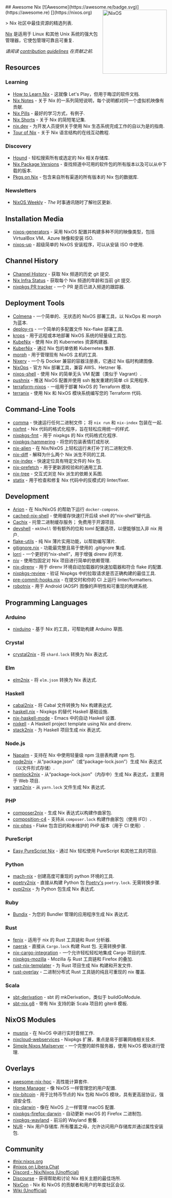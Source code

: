 <div class="github-widget" data-repo="nix-community/awesome-nix"></div>
<script async src="https://pagead2.googlesyndication.com/pagead/js/adsbygoogle.js"></script><ins class="adsbygoogle" style="display:block" data-ad-client="ca-pub-6890694312814945" data-ad-slot="5473692530" data-ad-format="auto"  data-full-width-responsive="true"></ins><script>(adsbygoogle = window.adsbygoogle || []).push({});</script>
## Awesome Nix [![Awesome](https://awesome.re/badge.svg)](https://awesome.re) [<img src="https://nixos.org/logo/nixos-logo-only-hires.png" width="200" align="right" alt="NixOS">](https://nixos.org)

&gt; Nix 社区中最佳资源的精选列表.

[Nix](https://github.com/nixos/nix) 是适用于 Linux 和其他 Unix 系统的强大包管理器，它使包管理可靠且可重复.

*请阅读 [contribution guidelines](https://github.com/nix-community/awesome-nix/blob/master/CONTRIBUTING.md) 在贡献之前.*



## Resources

### Learning

* [How to Learn Nix](https://ianthehenry.com/posts/how-to-learn-nix/) - 这就像 Let&#39;s Play，但用于晦涩的软件文档.
* [Nix Notes](https://github.com/noteed/nix-notes) - 关于 Nix 的一系列简短说明，每个说明都对同一个虚拟机映像有贡献.
* [Nix Pills](https://nixos.org/nixos/nix-pills/) - 最好的学习方式，有例子.
* [Nix Shorts](https://github.com/justinwoo/nix-shorts/) - 关于 Nix 的简短笔记集.
* [nix.dev](https://nix.dev/) - 为开发人员提供关于使用 Nix 生态系统完成工作的自以为是的指南.
* [Tour of Nix](https://nixcloud.io/tour) - 关于 Nix 语言结构的在线互动教程.

### Discovery

* [Hound](https://search.nix.gsc.io) - 轻松搜索所有或选定的 Nix 相关存储库.
* [Nix Package Versions](https://lazamar.co.uk/nix-versions/) - 查找频道中可用的软件包的所有版本以及可以从中下载的版本.
* [Pkgs on Nix](https://pkgs.on-nix.com/) - 包含来自所有渠道的所有版本的 Nix 包的数据库.

### Newsletters

* [NixOS Weekly](https://weekly.nixos.org/) - *The* 时事通讯随时了解社区更新.

## Installation Media

* [nixos-generators](https://github.com/nix-community/nixos-generators) - 采用 NixOS 配置并构建多种不同的映像类型，包括 VirtualBox VM、Azure 映像和安装 ISO.
* [nixos-up](https://github.com/samuela/nixos-up) - 超级简单的 NixOS 安装程序，可以从安装 ISO 中使用.

## Channel History

* [Channel History](https://channels.nix.gsc.io) - 获取 Nix 频道的历史 git 提交.
* [Nix Infra Status](https://status.nixos.org) - 获取每个 Nix 频道的年龄和当前 git 提交.
* [nixpkgs PR tracker](https://nixpk.gs/pr-tracker.html) - 一个 PR 是否已进入频道的跟踪器.

## Deployment Tools

* [Colmena](https://github.com/zhaofengli/colmena) - 一个简单的、无状态的 NixOS 部署工具，以 NixOps 和 morph 为蓝本.
* [deploy-rs](https://github.com/serokell/deploy-rs) - 一个简单的多配置文件 Nix-flake 部署工具.
* [krops](https://cgit.krebsco.de/krops/about/) - 用于远程或本地部署 NixOS 系统的轻量级工具包.
* [KubeNix](https://github.com/xtruder/kubenix) - 使用 Nix 的 Kubernetes 资源构建器.
* [KuberNix](https://github.com/saschagrunert/kubernix) - 通过 Nix 包的单依赖 Kubernetes 集群.
* [morph](https://github.com/DBCDK/morph) - 用于管理现有 NixOS 主机的工具.
* [Nixery](https://github.com/google/nixery) - 一个与 Docker 兼容的容器注册表，它通过 Nix 临时构建图像.
* [NixOps](https://github.com/NixOS/nixops) - 官方 Nix 部署工具，兼容 AWS、Hetzner 等.
* [nixos-shell](https://github.com/Mic92/nixos-shell) - 使用 Nix 的简单无头 VM 配置（类似于 Vagrant）.
* [pushnix](https://github.com/arnarg/pushnix) - 推送 NixOS 配置并使用 ssh 触发重建的简单 cli 实用程序.
* [terraform-nixos](https://github.com/tweag/terraform-nixos) - 一组用于部署 NixOS 的 Terraform 模块.
* [terranix](https://terranix.org) - 使用 Nix 和 NixOS 模块系统编写您的 Terraform 代码.

## Command-Line Tools

* [comma](https://github.com/Shopify/comma)  - 快速运行任何二进制文件； 将 `nix run` 和 `nix-index` 包装在一起.
* [nixfmt](https://github.com/serokell/nixfmt) - Nix 代码的格式化程序，旨在轻松应用统一的样式.
* [nixpkgs-fmt](https://github.com/nix-community/nixpkgs-fmt) - 用于 nixpkgs 的 Nix 代码格式化程序.
* [nixpkgs-hammering](https://github.com/jtojnar/nixpkgs-hammering) - 将您的包装表情打成形状.
* [nix-alien](https://github.com/thiagokokada/nix-alien) - 在 Nix/NixOS 上轻松运行未打补丁的二进制文件.
* [nix-diff](https://github.com/Gabriel439/nix-diff) - 解释为什么两个 Nix 派生不同的工具.
* [nix-index](https://github.com/bennofs/nix-index) - 快速定位具有特定文件的 Nix 包.
* [nix-prefetch](https://github.com/msteen/nix-prefetch) - 用于更新源校验和的通用工具.
* [nix-tree](https://github.com/utdemir/nix-tree) - 交互式浏览 Nix 派生的依赖关系图.
* [statix](https://github.com/nerdypepper/statix) - 用于检查和修复 Nix 代码中的反模式的 linter/fixer.

## Development

* [Arion](https://github.com/hercules-ci/arion) - 在 Nix/NixOS 的帮助下运行 `docker-compose`.
* [cached-nix-shell](https://github.com/xzfc/cached-nix-shell) - 使用缓存快速打开后续 shell 的“nix-shell”替代品.
* [Cachix](https://cachix.org/)  - 托管二进制缓存服务； 免费用于开源项目.
* [devshell](https://github.com/numtide/devshell) - `mkShell` 带有额外的位和 toml 配置选项，以便能够加入非 nix 用户.
* [flake-utils](https://github.com/numtide/flake-utils) - 纯 Nix 薄片实用功能，以帮助编写薄片.
* [gitignore.nix](https://github.com/hercules-ci/gitignore.nix) - 功能最完整且易于使用的 .gitignore 集成.
* [lorri](https://github.com/target/lorri/) - 一个更好的“nix-shell”，用于增强 direnv 的开发.
* [niv](https://github.com/nmattia/niv/) - 使用包固定对 Nix 项目进行简单的依赖管理.
* [nix-direnv](https://github.com/nix-community/nix-direnv) - 用于 direnv 环境自动加载器的快速加载器和符合 flake 的配置.
* [nixpkgs-review](https://github.com/Mic92/nixpkgs-review) - 验证 Nixpkgs 中的拉取请求是否正确构建的最佳工具.
* [pre-commit-hooks.nix](https://github.com/cachix/pre-commit-hooks.nix) - 在提交时和你的 CI 上运行 linter/formatters.
* [robotnix](https://github.com/danielfullmer/robotnix) - 用于 Android (AOSP) 图像的声明性和可重现的构建系统.

## Programming Languages

### Arduino

* [nixduino](https://github.com/boredom101/nixduino) - 基于 Nix 的工具，可帮助构建 Arduino 草图.

### Crystal

* [crystal2nix](https://github.com/nix-community/crystal2nix) - 将 `shard.lock` 转换为 Nix 表达式.

### Elm

* [elm2nix](https://github.com/hercules-ci/elm2nix) - 将 `elm.json` 转换为 Nix 表达式.

### Haskell

* [cabal2nix](https://github.com/NixOS/cabal2nix) - 将 Cabal 文件转换为 Nix 构建表达式.
* [haskell.nix](https://github.com/input-output-hk/haskell.nix) - Nixpkgs 的替代 Haskell 基础设施.
* [nix-haskell-mode](https://github.com/matthewbauer/nix-haskell-mode) - Emacs 中的自动 Haskell 设置.
* [nixkell](https://github.com/pwm/nixkell) - A Haskell project template using Nix and direnv.
* [stack2nix](https://github.com/input-output-hk/stack2nix) - 为 Haskell 项目生成 nix 表达式.

### Node.js

* [Napalm](https://github.com/nmattia/napalm) - 支持在 Nix 中使用轻量级 npm 注册表构建 npm 包.
* [node2nix](https://github.com/svanderburg/node2nix) - 从“package.json”（或“package-lock.json”）生成 Nix 表达式（以文件形式存储）.
* [npmlock2nix](https://github.com/tweag/npmlock2nix) - 从“package-lock.json”（内存中）生成 Nix 表达式，主要用于 Web 项目.
* [yarn2nix](https://github.com/nix-community/yarn2nix) - 从 `yarn.lock` 文件生成 Nix 表达式.

### PHP

* [composer2nix](https://github.com/svanderburg/composer2nix) - 生成 Nix 表达式以构建作曲家包.
* [composition-c4](https://github.com/fossar/composition-c4) - 支持从 `composer.lock` 构建作曲家包（使用 IFD）.
* [nix-phps](https://github.com/fossar/nix-phps) - Flake 包含旧的和未维护的 PHP 版本（用于 CI 使用）.

### PureScript

* [Easy PureScript Nix](https://github.com/justinwoo/easy-purescript-nix) - 通过 Nix 轻松使用 PureScript 和其他工具的项目.

### Python

* [mach-nix](https://github.com/DavHau/mach-nix) - 创建高度可重现的 python 环境的工具.
* [poetry2nix](https://github.com/nix-community/poetry2nix) - 直接从构建 Python 包 [Poetry's](https://python-poetry.org/)  `poetry.lock`. 无需转换步骤.
* [pypi2nix](https://github.com/nix-community/pypi2nix) - 为 Python 包生成 Nix 表达式.

### Ruby

* [Bundix](https://github.com/nix-community/bundix) - 为您的 Bundler 管理的应用程序生成 Nix 表达式.

### Rust

* [fenix](https://github.com/nix-community/fenix) - 适用于 nix 的 Rust 工具链和 Rust 分析器.
* [naersk](https://github.com/nmattia/naersk)  - 直接从 `Cargo.lock` 构建 Rust 包. 无需转换步骤.
* [nix-cargo-integration](https://github.com/yusdacra/nix-cargo-integration) - 一个允许轻松轻松地集成 Cargo 项目的库.
* [nixpkgs-mozilla](https://github.com/mozilla/nixpkgs-mozilla) - Mozilla 与 Rust 工具链和 Firefox 的叠加.
* [rust-nix-templater](https://github.com/yusdacra/rust-nix-templater) - 为 Rust 项目生成 Nix 构建和开发文件.
* [rust-overlay](https://github.com/oxalica/rust-overlay) - 二进制分布式 Rust 工具链的纯且可重现的 nix 覆盖.

### Scala

* [sbt-derivation](https://github.com/zaninime/sbt-derivation) - sbt 的 mkDerivation，类似于 buildGoModule.
* [sbt-nix.g8](https://github.com/gvolpe/sbt-nix.g8) - 带有 Nix 支持的新 Scala 项目的 giter8 模板.

## NixOS Modules

* [musnix](https://github.com/musnix/musnix) - 在 NixOS 中进行实时音频工作.
* [nixcloud-webservices](https://github.com/nixcloud/nixcloud-webservices) - Nixpkgs 扩展，重点是易于部署网络相关技术.
* [Simple Nixos Mailserver](https://gitlab.com/simple-nixos-mailserver/nixos-mailserver) - 一个完整的邮件服务器，使用 NixOS 模块进行管理.

## Overlays

* [awesome-nix-hpc](https://github.com/freuk/awesome-nix-hpc) - 高性能计算套件.
* [Home Manager](https://github.com/nix-community/home-manager) - 像 NixOS 一样管理您的用户配置.
* [nix-bitcoin](https://github.com/fort-nix/nix-bitcoin) - 用于比特币节点的 Nix 包和 NixOS 模块，具有更高层协议，强调安全性.
* [nix-darwin](https://github.com/LnL7/nix-darwin) - 像在 NixOS 上一样管理 macOS 配置.
* [nixpkgs-firefox-darwin](https://github.com/bandithedoge/nixpkgs-firefox-darwin) - 自动更新 macOS 的 Firefox 二进制包.
* [nixpkgs-wayland](https://github.com/nix-community/nixpkgs-wayland) - 前沿的 Wayland 套餐.
* [NUR](https://github.com/nix-community/NUR/)  - Nix 用户存储库. 所有覆盖之母，允许访问用户存储库并通过属性安装包.

## Community

* [#nix:nixos.org](https://matrix.to/#/#nix:nixos.org)
* [#nixos on Libera.Chat](https://web.libera.chat/?nick=Guest?#nixos)
* [Discord - Nix/Nixos (Unofficial)](https://discord.gg/BMUCQx6)
* [Discourse](https://discourse.nixos.org/) - 获得帮助和讨论 Nix 相关主题的最佳场所.
* [NixCon](https://nixcon.org/) - Nix 和 NixOS 的贡献者和用户的年度社区会议.
* [Wiki (Unofficial)](https://nixos.wiki)
